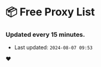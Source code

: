 # :package: Free Proxy List
### Updated every 15 minutes.

- Last updated: `2024-08-07 09:53`

:heart:
